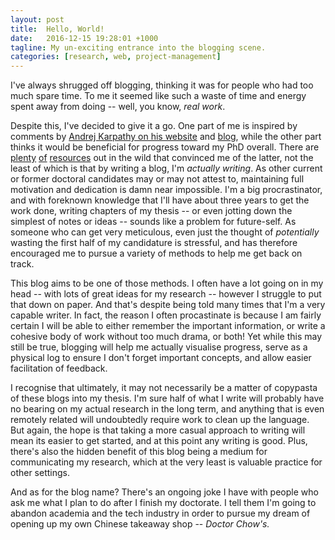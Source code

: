 ```yaml
---
layout: post
title:  Hello, World!
date:   2016-12-15 19:28:01 +1000
tagline: My un-exciting entrance into the blogging scene.
categories: [research, web, project-management]
---
```

I've always shrugged off blogging, thinking it was for people who had too much spare time. To me it seemed like such a waste of time and energy spent away from doing -- well, you know, <em>real work</em>.

Despite this, I've decided to give it a go. One part of me is inspired by comments by [Andrej Karpathy on his website](http://cs.stanford.edu/people/karpathy/#misc) and [blog](https://karpathy.github.io/2016/09/07/phd/), while the other part thinks it would be beneficial for progress toward my PhD overall. There are [plenty](https://patthomson.net/2014/09/15/should-doctoral-researchers-blog/) [of](http://www.teaching-matters-blog.ed.ac.uk/?p=1685) [resources](https://thesiswhisperer.com/2017/05/17/things-to-do-when-you-have-the-phd-blues/) out in the wild that convinced me of the latter, not the least of which is that by writing a blog, I'm <em>actually writing</em>. As other current or former doctoral candidates may or may not attest to, maintaining full motivation and dedication is damn near impossible. I'm a big procrastinator, and with foreknown knowledge that I'll have about three years to get the work done, writing chapters of my thesis -- or even jotting down the simplest of notes or ideas -- sounds like a problem for future-self. As someone who can get very meticulous, even just the thought of <em>potentially</em> wasting the first half of my candidature is stressful, and has therefore encouraged me to pursue a variety of methods to help me get back on track. 

This blog aims to be one of those methods. I often have a lot going on in my head -- with lots of great ideas for my research -- however I struggle to put that down on paper. And that's despite being told many times that I'm a very capable writer. In fact, the reason I often procastinate is because I am fairly certain I will be able to either remember the important information, or write a cohesive body of work without too much drama, or both! Yet while this may still be true, blogging will help me actually visualise progress, serve as a physical log to ensure I don't forget important concepts, and allow easier facilitation of feedback.

I recognise that ultimately, it may not necessarily be a matter of copypasta of these blogs into my thesis. I'm sure half of what I write will probably have no bearing on my actual research in the long term, and anything that is even remotely related will undoubtedly require work to clean up the language. But again, the hope is that taking a more casual approach to writing will mean its easier to get started, and at this point any writing is good. Plus, there's also the hidden benefit of this blog being a medium for communicating my research, which at the very least is valuable practice for other settings.

And as for the blog name? There's an ongoing joke I have with people who ask me what I plan to do after I finish my doctorate. I tell them I'm going to abandon academia and the tech industry in order to pursue my dream of opening up my own Chinese takeaway shop -- <i>Doctor Chow's.</i>

